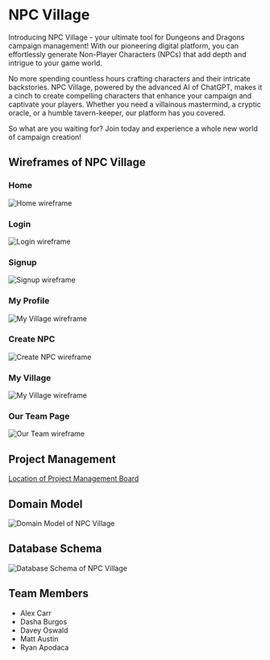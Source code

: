 # NPC Village

Introducing NPC Village - your ultimate tool for Dungeons and Dragons campaign management! With our pioneering digital platform, you can effortlessly generate Non-Player Characters (NPCs) that add depth and intrigue to your game world.

No more spending countless hours crafting characters and their intricate backstories. NPC Village, powered by the advanced AI of ChatGPT, makes it a cinch to create compelling characters that enhance your campaign and captivate your players. Whether you need a villainous mastermind, a cryptic oracle, or a humble tavern-keeper, our platform has you covered.

So what are you waiting for? Join today and experience a whole new world of campaign creation!

## Wireframes of NPC Village

### Home

![Home wireframe](images/home-page.png)

### Login

![Login wireframe](images/login-page.png)

### Signup

![Signup wireframe](images/signup-page.png)

### My Profile

![My Village wireframe](images/my-profile-page.png)

### Create NPC

![Create NPC wireframe](images/create-npc-page.png)

### My Village

![My Village wireframe](images/my-village-page.png)

### Our Team Page

![Our Team wireframe](images/our-team-page.png)

## Project Management

[Location of Project Management Board](https://github.com/orgs/npc-villagers/projects/1)

## Domain Model

![Domain Model of NPC Village](images/npc-village-domain-model.png)

## Database Schema

![Database Schema of NPC Village](images/npc-village-database-schema.png)

## Team Members

- Alex Carr
- Dasha Burgos
- Davey Oswald
- Matt Austin
- Ryan Apodaca
